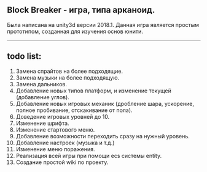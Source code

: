 Block Breaker - игра, типа арканоид.
---------------
Была написана на unity3d версии 2018.1.
Данная игра является простым прототипом, созданная для изучения основ юнити.
***
todo list:
----------------
1. Замена спрайтов на более подходящие.
2. Замена музыки на более подходящую.
3. Замена дальников.
4. Добавление новых типов платформ, и изменение текущей (добавление углов).
5. Добавление новых игровых механик (дробление шара, ускорение, полное пробивание, отскакивание от пола).
6. Доведение игровых уровней до 10.
7. Изменение шрифта.
8. Изменение стартового меню.
9. Добавление возможности переходить сразу на нужный уровень.
10. Добавление настроек (музыка и т.д.)
11. Изменение меню поражения.
12. Реализация всей игры при помощи ecs системы entity.
13. Создание простой wiki по проекту.
